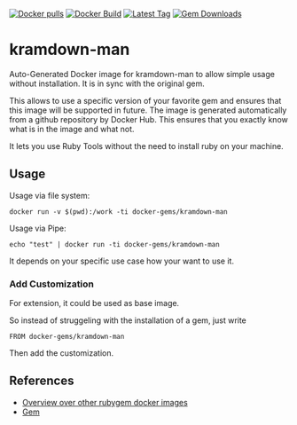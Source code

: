 [![Docker pulls](https://img.shields.io/docker/pulls/rubygem/kramdown-man.svg)](https://hub.docker.com/r/rubygem/kramdown-man/)
[![Docker Build](https://img.shields.io/docker/automated/rubygem/kramdown-man.svg)](https://hub.docker.com/r/rubygem/kramdown-man/)
[![Latest Tag](https://img.shields.io/github/tag/docker-rubygem/kramdown-man.svg)](https://hub.docker.com/r/rubygem/kramdown-man/)
[![Gem Downloads](https://img.shields.io/gem/dt/kramdown-man.svg)](https://rubygems.org/gems/kramdown-man/)
# kramdown-man

Auto-Generated Docker image for kramdown-man to allow simple usage without installation.
It is in sync with the original gem.

This allows to use a specific version of your favorite gem and ensures that this image will be supported in future.
The image is generated automatically from a github repository by Docker Hub.
This ensures that you exactly know what is in the image and what not.

It lets you use Ruby Tools without the need to install ruby on your machine.

## Usage

Usage via file system:

`docker run -v $(pwd):/work -ti docker-gems/kramdown-man`

Usage via Pipe:

`echo "test" | docker run -ti docker-gems/kramdown-man`

It depends on your specific use case how your want to use it.

### Add Customization

For extension, it could be used as base image.

So instead of struggeling with the installation of a gem, just write

`FROM docker-gems/kramdown-man`

Then add the customization.

## References

 - [Overview over other rubygem docker images](https://github.com/thinkbot/docker-rubygem)
 - [Gem](https://rubygems.org/gems/kramdown-man/)
